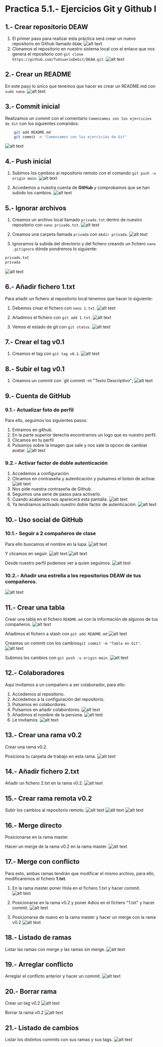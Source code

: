 # Practica 5.1.- Ejercicios Git y Github I

## 1.- Crear repositorio DEAW

1. El primer paso para realizar esta práctica será crear un nuevo repositorio en Github llamado `DEAW`;
   ![alt text](./assets/practica5-1/image.png)
2. Clonamos el repositorio en nuestro sistema local con el enlace que nos genera el repositorio con `git clone https://github.com/TuUsuarioDeGit/DEAW.git`.
   ![alt text](./assets/practica5-1/image-1.png)

## 2.- Crear un README

En este paso lo único que tenemos que hacer es crear un README.md con `sudo nano`.
![alt text](./assets/practica5-1/image-2.png)

## 3.- Commit inicial

Realizamos un commit con el comentario `Comenzamos con los ejercicios de Git` con los siguientes comandos:

```bash
    git add README.md
    git commit -m "Comenzamos con los ejercicios de Git"
```

![alt text](./assets/practica5-1/image-3.png)

## 4.- Push inicial

1. Subimos los cambios al repositorio remoto con el comando `git push -u origin main`.
   ![alt text](./assets/practica5-1/image-4.png)

2. Accedemos a nuestra cuenta de **GitHub** y comprobamos que se han subido los cambios.
   ![alt text](./assets/practica5-1/image-5.png)

## 5.- Ignorar archivos

1. Creamos un archivo local llamado `privado.txt` dentro de nuestro repositorio con `nano privado.txt`.
   ![alt text](./assets/practica5-1/image-6.png)

2. Creamos una carpeta llamada `privada` con `mkdir privada`.
   ![alt text](./assets/practica5-1/image-7.png)
3. Ignoramos la subida del directorio y del fichero creando un fichero `nano .gitignore` dónde pondremos lo siguiente:

```bash
privado.txt
privada
```

![alt text](./assets/practica5-1/image-8.png)

## 6.- Añadir fichero 1.txt

Para añadir un fichero al repositorio local tenemos que hacer lo siguiente:

1. Debemos crear el fichero con `nano 1.txt`.
   ![alt text](./assets/practica5-1/image-9.png)

2. Añadimos el fichero con `git add 1.txt`.
   ![alt text](./assets/practica5-1/image-10.png)

3. Vemos el estado de git con `git status`.
   ![alt text](./assets/practica5-1/image-11.png)

## 7.- Crear el tag v0.1

1. Creamos el tag con `git tag v0.1`.
   ![alt text](./assets/practica5-1/image-12.png)

## 8.- Subir el tag v0.1

1. Creamos un commit con `git commit -m "Texto Descriptivo";
   ![alt text](./assets/practica5-1/image-13.png)

## 9.- Cuenta de GitHub

### 9.1.- Actualizar foto de perfil

Para ello, seguimos los siguientes pasos:

1. Entramos en github.
2. En la parte superior derecha encontramos un logo que es nuestro perfil.
3. Clicamos en tu perfil
4. Pulsamos sobre la imagen que sale y nos sale la opcion de cambiar avatar.
   ![alt text](./assets/practica5-1/image-14.png)

### 9.2.- Activar factor de doble autenticación

1. Accedemos a configuración.
2. Clicamos en contraseña y autenticación y pulsamos el boton de activar.
   ![alt text](./assets/practica5-1/image-15.png)
3. Nos pide nuestra contraseña de Github.
4. Seguimos una serie de pasos para activarlo.
5. Cuando acabemos nos aparecerá esta pantalla.
   ![alt text](./assets/practica5-1/image-17.png)
6. Ya tendríamos activado nuestro doble factor de autenticación.
   ![alt text](./assets/practica5-1/image-18.png)

## 10.- Uso social de GitHub

### 10.1.- Seguir a 2 compañeros de clase

Para ello buscamos el nombre en la lupa.
![alt text](./assets/practica5-1/image-19.png)

Y clicamos en seguir.
![alt text](./assets/practica5-1/image-21.png)
![alt text](./assets/practica5-1/image-22.png)

Desde nuestro perfil podemos ver a quien seguimos.
![alt text](./assets/practica5-1/image-23.png)

### 10.2.- Añadir una estrella a los repositorios DEAW de tus compañeros.

![alt text](./assets/practica5-1/image-24.png)

## 11.- Crear una tabla

Crear una tabla en el fichero `README.md` con la información de algunos de tus compañeros.
![alt text](./assets/practica5-1/image-25.png)

Añadimos el fichero a stash con `git add README.md`
![alt text](./assets/practica5-1/image-27.png)

Creamos un commit con los cambios`git commit -m "Tabla en Git"`.
![alt text](./assets/practica5-1/image-28.png)

Subimos los cambios con `git push -u origin main`.
![alt text](./assets/practica5-1/image-26.png)

## 12.- Colaboradores

Aquí invitamos a un compañero a ser colaborador, para ello:

1. Accedemos al repositorio.
2. Accedemos a la configuración del repositorio.
3. Pulsamos en colabordores.
4. Pulsamos en añadir colabordores.
   ![alt text](./assets/practica5-1/image-29.png)
5. Añadimos el nombre de la persona.
   ![alt text](./assets/practica5-1/image-30.png)
6. Le invitamos.
   ![alt text](./assets/practica5-1/image-31.png)

## 13.- Crear una rama v0.2

Crear una rama v0.2.

Posiciona tu carpeta de trabajo en esta rama.
![alt text](./assets/practica5-1/image-32.png)

## 14.- Añadir fichero 2.txt

Añadir un fichero 2.txt en la rama v0.2.
![alt text](./assets/practica5-1/image-33.png)

## 15.- Crear rama remota v0.2

Subir los cambios al repositorio remoto.
![alt text](./assets/practica5-1/image-34.png)
![alt text](./assets/practica5-1/image-35.png)
![alt text](./assets/practica5-1/image-36.png)

## 16.- Merge directo

Posicionarse en la rama master.

Hacer un merge de la rama v0.2 en la rama master.
![alt text](./assets/practica5-1/image-37.png)

## 17.- Merge con conflicto

Para esto, ambas ramas tendrán que modificar el mismo archivo, para ello, modificaremos el fichero **1.txt**.

1. En la rama master poner Hola en el fichero 1.txt y hacer commit.
   ![alt text](./assets/practica5-1/image-42.png)

2. Posicionarse en la rama v0.2 y poner Adios en el fichero "1.txt" y hacer commit.
   ![alt text](./assets/practica5-1/image-43.png)

3. Posicionarse de nuevo en la rama master y hacer un merge con la rama v0.2
   ![alt text](./assets/practica5-1/image-44.png)

## 18.- Listado de ramas

Listar las ramas con merge y las ramas sin merge.
![alt text](./assets/practica5-1/image-45.png)

## 19.- Arreglar conflicto

Arreglar el conflicto anterior y hacer un commit.
![alt text](./assets/practica5-1/image-46.png)

## 20.- Borrar rama

Crear un tag v0.2
![alt text](./assets/practica5-1/image-48.png)

Borrar la rama v0.2
![alt text](./assets/practica5-1/image-47.png)

## 21.- Listado de cambios

Listar los distintos commits con sus ramas y sus tags.
![alt text](./assets/practica5-1/image-48.png)
